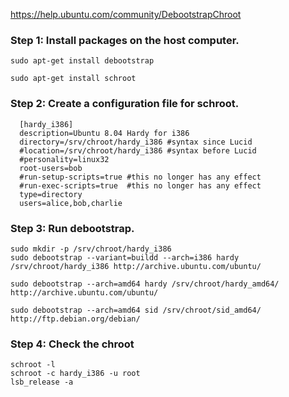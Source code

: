 https://help.ubuntu.com/community/DebootstrapChroot


### Step 1: Install packages on the host computer.
```
sudo apt-get install debootstrap
```
```
sudo apt-get install schroot
```
### Step 2: Create a configuration file for schroot.
```
  [hardy_i386]
  description=Ubuntu 8.04 Hardy for i386
  directory=/srv/chroot/hardy_i386 #syntax since Lucid
  #location=/srv/chroot/hardy_i386 #syntax before Lucid
  #personality=linux32
  root-users=bob
  #run-setup-scripts=true #this no longer has any effect
  #run-exec-scripts=true  #this no longer has any effect
  type=directory
  users=alice,bob,charlie
```

### Step 3: Run debootstrap.
```
sudo mkdir -p /srv/chroot/hardy_i386
sudo debootstrap --variant=buildd --arch=i386 hardy /srv/chroot/hardy_i386 http://archive.ubuntu.com/ubuntu/
```
```
sudo debootstrap --arch=amd64 hardy /srv/chroot/hardy_amd64/ http://archive.ubuntu.com/ubuntu/
```
```
sudo debootstrap --arch=amd64 sid /srv/chroot/sid_amd64/ http://ftp.debian.org/debian/
```

### Step 4: Check the chroot
```
schroot -l
schroot -c hardy_i386 -u root
lsb_release -a

